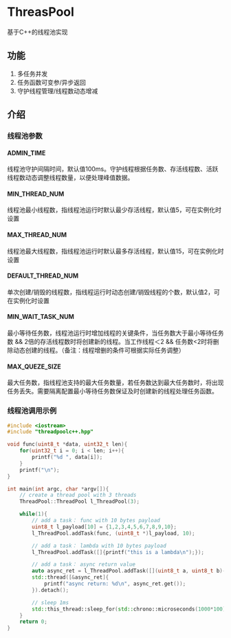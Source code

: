 # ThreasPool
基于C++的线程池实现

## 功能
1. 多任务并发
2. 任务函数可变参/异步返回
3. 守护线程管理/线程数动态增减

## 介绍
### 线程池参数
#### ADMIN_TIME
线程池守护间隔时间，默认值100ms。守护线程根据任务数、存活线程数、活跃线程数动态调整线程数量，以便处理峰值数据。

#### MIN_THREAD_NUM
线程池最小线程数，指线程池运行时默认最少存活线程，默认值5，可在实例化时设置

#### MAX_THREAD_NUM
线程池最大线程数，指线程池运行时默认最多存活线程，默认值15，可在实例化时设置

#### DEFAULT_THREAD_NUM
单次创建/销毁的线程数，指线程运行时动态创建/销毁线程的个数，默认值2，可在实例化时设置

#### MIN_WAIT_TASK_NUM
最小等待任务数，线程池运行时增加线程的关键条件，当任务数大于最小等待任务数 && 2倍的存活线程数时将创建新的线程。当工作线程＜2 && 任务数<2时将删除动态创建的线程。（备注：线程增删的条件可根据实际任务调整）

#### MAX_QUEZE_SIZE
最大任务数，指线程池支持的最大任务数量，若任务数达到最大任务数时，将出现任务丢失。需要隔离配置最小等待任务数保证及时创建新的线程处理任务函数。

### 线程池调用示例
```cpp
#include <iostream>
#include "threadpoolc++.hpp"

void func(uint8_t *data, uint32_t len){
    for(uint32_t i = 0; i < len; i++){
        printf("%d ", data[i]);
    }
    printf("\n");
}

int main(int argc, char *argv[]){
    // create a thread pool with 3 threads
    ThreadPool::ThreadPool l_ThreadPool(3);

    while(1){
        // add a task： func with 10 bytes payload
        uint8_t l_payload[10] = {1,2,3,4,5,6,7,8,9,10};
        l_ThreadPool.addTask(func, (uint8_t *)l_payload, 10);

        // add a task： lambda with 10 bytes payload
        l_ThreadPool.addTask([]{printf("this is a lambda\n");});

        // add a task： async return value
        auto async_ret = l_ThreadPool.addTask([](uint8_t a, uint8_t b)->int{return a + b;},1,2);
        std::thread([&async_ret]{
            printf("async return: %d\n", async_ret.get());
        }).detach();

        // sleep 1ms
        std::this_thread::sleep_for(std::chrono::microseconds(1000*100));
    }
    return 0;
}
```